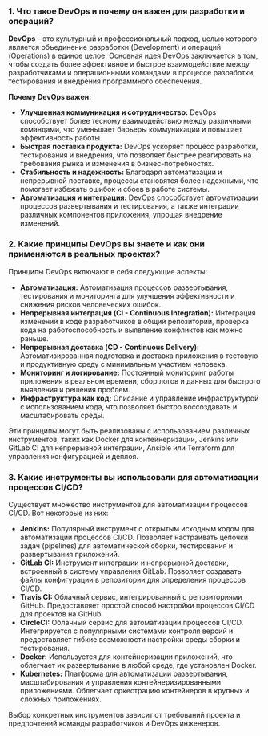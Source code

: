 ### 1. Что такое DevOps и почему он важен для разработки и операций?

**DevOps** - это культурный и профессиональный подход, целью которого является объединение разработки (Development) и операций (Operations) в единое целое. Основная идея DevOps заключается в том, чтобы создать более эффективное и быстрое взаимодействие между разработчиками и операционными командами в процессе разработки, тестирования и внедрения программного обеспечения.

**Почему DevOps важен:**

- **Улучшенная коммуникация и сотрудничество:** DevOps способствует более тесному взаимодействию между различными командами, что уменьшает барьеры коммуникации и повышает эффективность работы.
- **Быстрая поставка продукта:** DevOps ускоряет процесс разработки, тестирования и внедрения, что позволяет быстрее реагировать на требования рынка и изменения в бизнес-потребностях.
- **Стабильность и надежность:** Благодаря автоматизации и непрерывной поставке, процессы становятся более надежными, что помогает избежать ошибок и сбоев в работе системы.
- **Автоматизация и интеграция:** DevOps способствует автоматизации процессов развертывания и тестирования, а также интеграции различных компонентов приложения, упрощая внедрение изменений.

### 2. Какие принципы DevOps вы знаете и как они применяются в реальных проектах?

Принципы DevOps включают в себя следующие аспекты:

- **Автоматизация:** Автоматизация процессов развертывания, тестирования и мониторинга для улучшения эффективности и снижения рисков человеческих ошибок.
- **Непрерывная интеграция (CI - Continuous Integration):** Интеграция изменений в коде разработчиков в общий репозиторий, проверка кода на работоспособность и выявление конфликтов как можно раньше.
- **Непрерывная доставка (CD - Continuous Delivery):** Автоматизированная подготовка и доставка приложения в тестовую и продуктивную среду с минимальным участием человека.
- **Мониторинг и логирование:** Постоянный мониторинг работы приложения в реальном времени, сбор логов и данных для быстрого выявления и решения проблем.
- **Инфраструктура как код:** Описание и управление инфраструктурой с использованием кода, что позволяет быстро воссоздавать и масштабировать среды.

Эти принципы могут быть реализованы с использованием различных инструментов, таких как Docker для контейнеризации, Jenkins или GitLab CI для непрерывной интеграции, Ansible или Terraform для управления конфигурацией и деплоя.

### 3. Какие инструменты вы использовали для автоматизации процессов CI/CD?

Существует множество инструментов для автоматизации процессов CI/CD. Вот некоторые из них:

- **Jenkins:** Популярный инструмент с открытым исходным кодом для автоматизации процессов CI/CD. Позволяет настраивать цепочки задач (pipelines) для автоматической сборки, тестирования и развертывания приложений.
- **GitLab CI:** Инструмент интеграции и непрерывной доставки, встроенный в систему управления GitLab. Позволяет создавать файлы конфигурации в репозитории для определения процессов CI/CD.
- **Travis CI:** Облачный сервис, интегрированный с репозиториями GitHub. Предоставляет простой способ настройки процессов CI/CD для проектов на GitHub.
- **CircleCI:** Облачный сервис для автоматизации процессов CI/CD. Интегрируется с популярными системами контроля версий и предоставляет гибкие возможности настройки среды сборки и тестирования.
- **Docker:** Используется для контейнеризации приложений, что облегчает их развертывание в любой среде, где установлен Docker.
- **Kubernetes:** Платформа для автоматизации развертывания, масштабирования и управления контейнеризированными приложениями. Облегчает оркестрацию контейнеров в крупных и сложных приложениях.

Выбор конкретных инструментов зависит от требований проекта и предпочтений команды разработчиков и DevOps инженеров.

